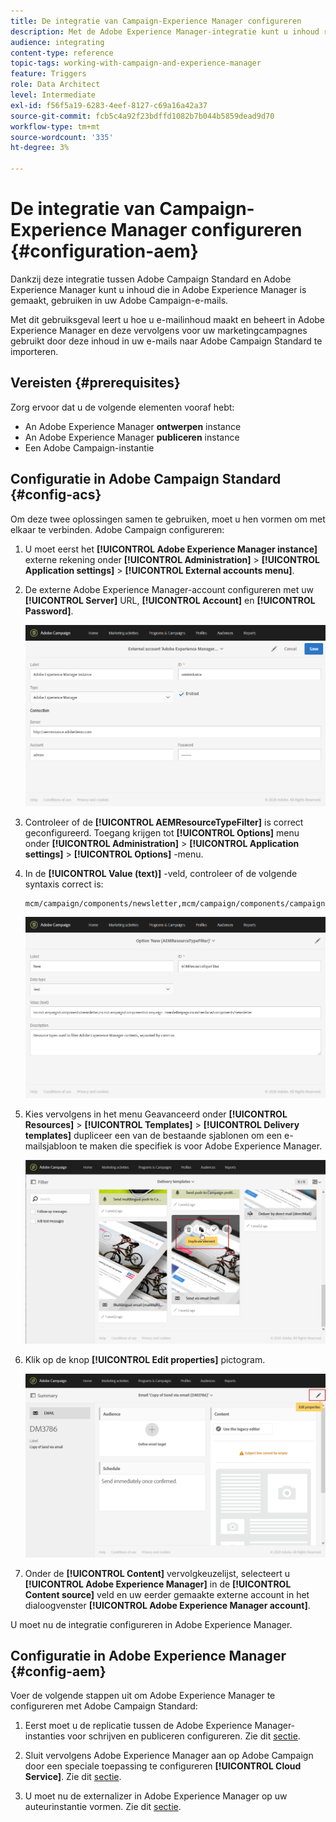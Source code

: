 ```yaml
---
title: De integratie van Campaign-Experience Manager configureren
description: Met de Adobe Experience Manager-integratie kunt u inhoud rechtstreeks in AEM maken en later in Adobe Campaign gebruiken.
audience: integrating
content-type: reference
topic-tags: working-with-campaign-and-experience-manager
feature: Triggers
role: Data Architect
level: Intermediate
exl-id: f56f5a19-6283-4eef-8127-c69a16a42a37
source-git-commit: fcb5c4a92f23bdffd1082b7b044b5859dead9d70
workflow-type: tm+mt
source-wordcount: '335'
ht-degree: 3%

---
```


# De integratie van Campaign-Experience Manager configureren {#configuration-aem}

Dankzij deze integratie tussen Adobe Campaign Standard en Adobe Experience Manager kunt u inhoud die in Adobe Experience Manager is gemaakt, gebruiken in uw Adobe Campaign-e-mails.

Met dit gebruiksgeval leert u hoe u e-mailinhoud maakt en beheert in Adobe Experience Manager en deze vervolgens voor uw marketingcampagnes gebruikt door deze inhoud in uw e-mails naar Adobe Campaign Standard te importeren.

## Vereisten {#prerequisites}

Zorg ervoor dat u de volgende elementen vooraf hebt:

* An Adobe Experience Manager **ontwerpen** instance
* An Adobe Experience Manager **publiceren** instance
* Een Adobe Campaign-instantie

## Configuratie in Adobe Campaign Standard {#config-acs}

Om deze twee oplossingen samen te gebruiken, moet u hen vormen om met elkaar te verbinden.
Adobe Campaign configureren:

1. U moet eerst het **[!UICONTROL Adobe Experience Manager instance]** externe rekening onder **[!UICONTROL Administration]** > **[!UICONTROL Application settings]** > **[!UICONTROL External accounts menu]**.

1. De externe Adobe Experience Manager-account configureren met uw **[!UICONTROL Server]** URL, **[!UICONTROL Account]** en **[!UICONTROL Password]**.

   ![](assets/aem_1.png)

1. Controleer of de **[!UICONTROL AEMResourceTypeFilter]** is correct geconfigureerd. Toegang krijgen tot **[!UICONTROL Options]** menu onder **[!UICONTROL Administration]** > **[!UICONTROL Application settings]** > **[!UICONTROL Options]** -menu.

1. In de **[!UICONTROL Value (text)]** -veld, controleer of de volgende syntaxis correct is:

   ```
   mcm/campaign/components/newsletter,mcm/campaign/components/campaign_newsletterpage,mcm/neolane/components/newsletter
   ```

   ![](assets/aem_2.png)

1. Kies vervolgens in het menu Geavanceerd onder **[!UICONTROL Resources]** > **[!UICONTROL Templates]** > **[!UICONTROL Delivery templates]** dupliceer een van de bestaande sjablonen om een e-mailsjabloon te maken die specifiek is voor Adobe Experience Manager.

   ![](assets/aem_3.png)

1. Klik op de knop **[!UICONTROL Edit properties]** pictogram.

   ![](assets/aem_4.png)

1. Onder de **[!UICONTROL Content]** vervolgkeuzelijst, selecteert u **[!UICONTROL Adobe Experience Manager]** in de **[!UICONTROL Content source]** veld en uw eerder gemaakte externe account in het dialoogvenster **[!UICONTROL Adobe Experience Manager account]**.

U moet nu de integratie configureren in Adobe Experience Manager.

## Configuratie in Adobe Experience Manager {#config-aem}

Voer de volgende stappen uit om Adobe Experience Manager te configureren met Adobe Campaign Standard:

1. Eerst moet u de replicatie tussen de Adobe Experience Manager-instanties voor schrijven en publiceren configureren. Zie dit [sectie](https://experienceleague.adobe.com/docs/experience-manager-65/administering/integration/campaignstandard.html#configuring-adobe-experience-manager).

1. Sluit vervolgens Adobe Experience Manager aan op Adobe Campaign door een speciale toepassing te configureren **[!UICONTROL Cloud Service]**. Zie dit [sectie](https://experienceleague.adobe.com/docs/experience-manager-65/administering/integration/campaignstandard.html#connecting-aem-to-adobe-campaign).

1. U moet nu de externalizer in Adobe Experience Manager op uw auteurinstantie vormen. Zie dit [sectie](https://experienceleague.adobe.com/docs/experience-manager-65/administering/integration/campaignstandard.html#configuring-the-externalizer).
